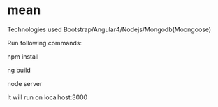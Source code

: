 # mean

Technologies used Bootstrap/Angular4/Nodejs/Mongodb(Moongoose)

Run following commands:

npm install

ng build

node server

It will run on localhost:3000
